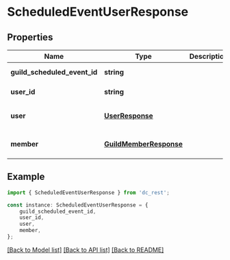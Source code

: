 # ScheduledEventUserResponse


## Properties

Name | Type | Description | Notes
------------ | ------------- | ------------- | -------------
**guild_scheduled_event_id** | **string** |  | [default to undefined]
**user_id** | **string** |  | [default to undefined]
**user** | [**UserResponse**](UserResponse.md) |  | [optional] [default to undefined]
**member** | [**GuildMemberResponse**](GuildMemberResponse.md) |  | [optional] [default to undefined]

## Example

```typescript
import { ScheduledEventUserResponse } from 'dc_rest';

const instance: ScheduledEventUserResponse = {
    guild_scheduled_event_id,
    user_id,
    user,
    member,
};
```

[[Back to Model list]](../README.md#documentation-for-models) [[Back to API list]](../README.md#documentation-for-api-endpoints) [[Back to README]](../README.md)
